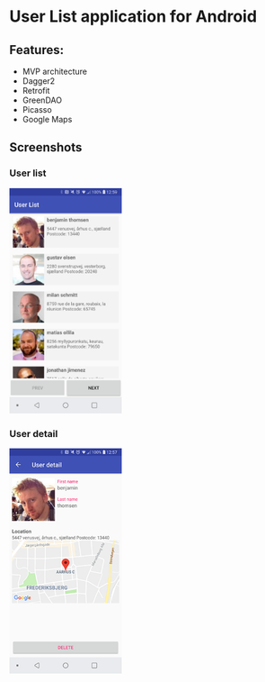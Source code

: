 # User List application for Android

## Features:
* MVP architecture 
* Dagger2
* Retrofit
* GreenDAO
* Picasso
* Google Maps

## Screenshots

### User list
<img src="images/list.png" width="200"/>

### User detail
<img src="images/detail.png" width="200"/>

